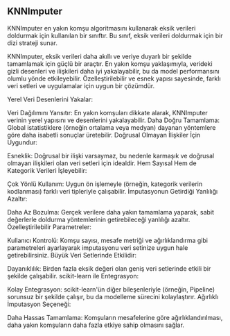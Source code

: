 ## KNNImputer
KNNImputer en yakın komşu algoritmasını kullanarak eksik verileri doldurmak için kullanılan bir sınıftır. Bu sınıf, eksik verileri doldurmak için bir dizi strateji sunar. 

KNNImputer, eksik verileri daha akıllı ve veriye duyarlı bir şekilde tamamlamak için güçlü bir araçtır. En yakın komşu yaklaşımıyla, verideki gizli desenleri ve ilişkileri daha iyi yakalayabilir, bu da model performansını olumlu yönde etkileyebilir. Özelleştirilebilir ve esnek yapısı sayesinde, farklı veri setleri ve uygulamalar için uygun bir çözümdür.

Yerel Veri Desenlerini Yakalar:

Veri Dağılımını Yansıtır: En yakın komşuları dikkate alarak, KNNImputer verinin yerel yapısını ve desenlerini yakalayabilir.
Daha Doğru Tamamlama: Global istatistiklere (örneğin ortalama veya medyan) dayanan yöntemlere göre daha isabetli sonuçlar üretebilir.
Doğrusal Olmayan İlişkiler İçin Uygundur:

Esneklik: Doğrusal bir ilişki varsaymaz, bu nedenle karmaşık ve doğrusal olmayan ilişkileri olan veri setleri için idealdir.
Hem Sayısal Hem de Kategorik Verileri İşleyebilir:

Çok Yönlü Kullanım: Uygun ön işlemeyle (örneğin, kategorik verilerin kodlanması) farklı veri tipleriyle çalışabilir.
İmputasyonun Getirdiği Yanlılığı Azaltır:

Daha Az Bozulma: Gerçek verilere daha yakın tamamlama yaparak, sabit değerlerle doldurma yöntemlerinin getirebileceği yanlılığı azaltır.
Özelleştirilebilir Parametreler:

Kullanıcı Kontrolü: Komşu sayısı, mesafe metriği ve ağırlıklandırma gibi parametreleri ayarlayarak imputasyonu veri setinize uygun hale getirebilirsiniz.
Büyük Veri Setlerinde Etkilidir:

Dayanıklılık: Birden fazla eksik değeri olan geniş veri setlerinde etkili bir şekilde çalışabilir.
scikit-learn ile Entegrasyon:

Kolay Entegrasyon: scikit-learn'ün diğer bileşenleriyle (örneğin, Pipeline) sorunsuz bir şekilde çalışır, bu da modelleme sürecini kolaylaştırır.
Ağırlıklı İmputasyon Seçeneği:

Daha Hassas Tamamlama: Komşuların mesafelerine göre ağırlıklandırılması, daha yakın komşuların daha fazla etkiye sahip olmasını sağlar.
